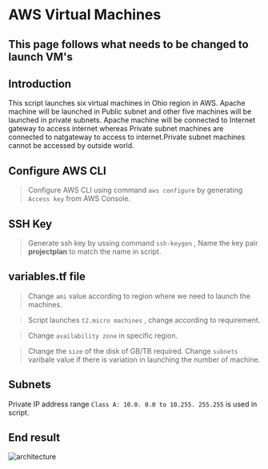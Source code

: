 # AWS Virtual Machines

## This page follows what needs to be changed to  launch VM's

## Introduction
This script launches six virtual machines in Ohio region in AWS. Apache machine will be  launched in Public subnet and other five machines will be launched in private subnets. Apache machine will be connected to Internet gateway to access internet whereas Private subnet machines are connected to natgateway to access to internet.Private subnet machines cannot be accessed by outside world.


## Configure AWS CLI

> Configure AWS CLI using command `aws configure` by generating `Access key` from AWS Console.
## SSH Key
> Generate ssh key by ussing command `ssh-keygen` , Name the key pair **projectplan** to match the name in script.

## variables.tf file

> Change `ami` value according to region where we need to launch the machines.
 

> Script launches `t2.micro machines` , change according to requirement.

> Change  `availability zone` in specific region.
 

> Change the `size` of the disk of GB/TB required.
> Change `subnets` varibale value if there is variation in launching the number of machine.

## Subnets

Private IP address range `Class A: 10.0. 0.0 to 10.255. 255.255` is used in script.

## End result 
![architecture](https://user-images.githubusercontent.com/98507485/208663496-0aa03045-ed34-42a2-a321-f7745f47e0a4.png)









